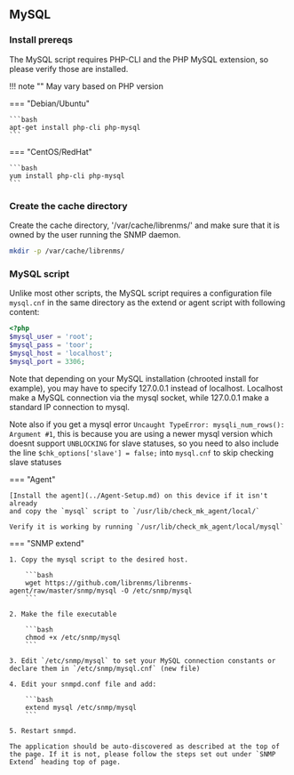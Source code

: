 
## MySQL

### Install prereqs
The MySQL script requires PHP-CLI and the PHP MySQL extension, so
please verify those are installed.

!!! note "" 
    May vary based on PHP version
        
=== "Debian/Ubuntu"

    ```bash
    apt-get install php-cli php-mysql
    ```

=== "CentOS/RedHat"

    ```bash
    yum install php-cli php-mysql
    ```

### Create the cache directory

Create the cache directory, '/var/cache/librenms/' and make sure
that it is owned by the user running the SNMP daemon.

```bash
mkdir -p /var/cache/librenms/
```

### MySQL script
Unlike most other scripts, the MySQL script requires a configuration
file `mysql.cnf` in the same directory as the extend or agent script
with following content:

```php
<?php
$mysql_user = 'root';
$mysql_pass = 'toor';
$mysql_host = 'localhost';
$mysql_port = 3306;
```

Note that depending on your MySQL installation (chrooted install for example),
you may have to specify 127.0.0.1 instead of localhost. Localhost make
a MySQL connection via the mysql socket, while 127.0.0.1 make a standard
IP connection to mysql.

Note also if you get a mysql error `Uncaught TypeError: mysqli_num_rows(): Argument #1`,
this is because you are using a newer mysql version which doesnt support `UNBLOCKING` for slave statuses,
so you need to also include the line `$chk_options['slave'] = false;` into `mysql.cnf` to skip checking slave statuses

=== "Agent"

    [Install the agent](../Agent-Setup.md) on this device if it isn't already
    and copy the `mysql` script to `/usr/lib/check_mk_agent/local/`

    Verify it is working by running `/usr/lib/check_mk_agent/local/mysql`

=== "SNMP extend"

    1. Copy the mysql script to the desired host.

        ```bash
        wget https://github.com/librenms/librenms-agent/raw/master/snmp/mysql -O /etc/snmp/mysql
        ```

    2. Make the file executable

        ```bash
        chmod +x /etc/snmp/mysql
        ```

    3. Edit `/etc/snmp/mysql` to set your MySQL connection constants or declare them in `/etc/snmp/mysql.cnf` (new file)

    4. Edit your snmpd.conf file and add:

        ```bash
        extend mysql /etc/snmp/mysql
        ```

    5. Restart snmpd.

    The application should be auto-discovered as described at the top of
    the page. If it is not, please follow the steps set out under `SNMP
    Extend` heading top of page.
